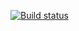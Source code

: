 [![Build status](https://ci.appveyor.com/api/projects/status/lhi7xhrahlwfu9o7?svg=true)](https://ci.appveyor.com/project/VProtcay/postman-echo)
